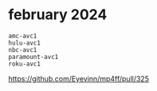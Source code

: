 # february 2024

~~~
amc-avc1
hulu-avc1
nbc-avc1
paramount-avc1
roku-avc1
~~~

https://github.com/Eyevinn/mp4ff/pull/325
